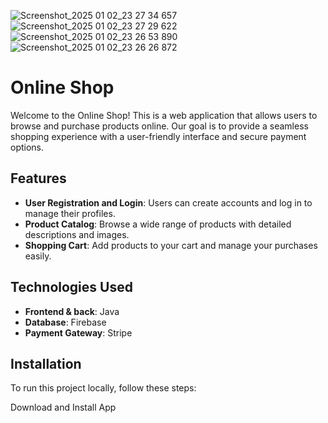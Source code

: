 ![Screenshot_2025 01 02_23 27 34 657](https://github.com/user-attachments/assets/5d3309a6-f43b-4623-92cc-1f3e38e8827b)
![Screenshot_2025 01 02_23 27 29 622](https://github.com/user-attachments/assets/0e61555e-52de-4fcd-925d-52d7f3634430)
![Screenshot_2025 01 02_23 26 53 890](https://github.com/user-attachments/assets/1c68b522-033b-4ec4-bd65-073d3ddda65a)
![Screenshot_2025 01 02_23 26 26 872](https://github.com/user-attachments/assets/8a6f412c-5e10-40cf-ab21-1854766bdac8)
# Online Shop  

Welcome to the Online Shop! This is a web application that allows users to browse and purchase products online. Our goal is to provide a seamless shopping experience with a user-friendly interface and secure payment options.  

## Features  

- **User Registration and Login**: Users can create accounts and log in to manage their profiles.  
- **Product Catalog**: Browse a wide range of products with detailed descriptions and images.  
- **Shopping Cart**: Add products to your cart and manage your purchases easily.  
 

## Technologies Used  

- **Frontend & back**: Java  
- **Database**: Firebase  
- **Payment Gateway**: Stripe  

## Installation  

To run this project locally, follow these steps:  

Download and Install App
